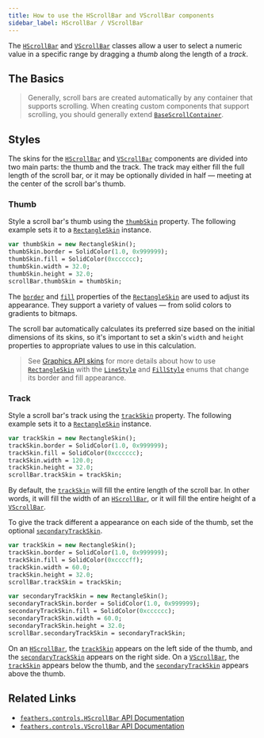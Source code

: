 ```yaml
---
title: How to use the HScrollBar and VScrollBar components
sidebar_label: HScrollBar / VScrollBar
---
```


The [`HScrollBar`](https://api.feathersui.com/current/feathers/controls/HScrollBar.html) and [`VScrollBar`](https://api.feathersui.com/current/feathers/controls/VScrollBar.html) classes allow a user to select a numeric value in a specific range by dragging a _thumb_ along the length of a _track_.

## The Basics

> Generally, scroll bars are created automatically by any container that supports scrolling. When creating custom components that support scrolling, you should generally extend [`BaseScrollContainer`](https://api.feathersui.com/current/feathers/controls/supportClasses/BaseScrollContainer.html).

## Styles

The skins for the [`HScrollBar`](https://api.feathersui.com/current/feathers/controls/HScrollBar.html) and [`VScrollBar`](https://api.feathersui.com/current/feathers/controls/VScrollBar.html) components are divided into two main parts: the thumb and the track. The track may either fill the full length of the scroll bar, or it may be optionally divided in half — meeting at the center of the scroll bar's thumb.

### Thumb

Style a scroll bar's thumb using the [`thumbSkin`](https://api.feathersui.com/current/feathers/controls/supportClasses/BaseScrollBar.html#thumbSkin) property. The following example sets it to a [`RectangleSkin`](https://api.feathersui.com/current/feathers/skins/RectangleSkin.html) instance.

```hx
var thumbSkin = new RectangleSkin();
thumbSkin.border = SolidColor(1.0, 0x999999);
thumbSkin.fill = SolidColor(0xcccccc);
thumbSkin.width = 32.0;
thumbSkin.height = 32.0;
scrollBar.thumbSkin = thumbSkin;
```

The [`border`](https://api.feathersui.com/current/feathers/skins/BaseGraphicsPathSkin.html#border) and [`fill`](https://api.feathersui.com/current/feathers/skins/BaseGraphicsPathSkin.html#fill) properties of the [`RectangleSkin`](https://api.feathersui.com/current/feathers/skins/RectangleSkin.html) are used to adjust its appearance. They support a variety of values — from solid colors to gradients to bitmaps.

The scroll bar automatically calculates its preferred size based on the initial dimensions of its skins, so it's important to set a skin's `width` and `height` properties to appropriate values to use in this calculation.

> See [Graphics API skins](./graphics-api-skins.md) for more details about how to use [`RectangleSkin`](https://api.feathersui.com/current/feathers/skins/RectangleSkin.html) with the [`LineStyle`](https://api.feathersui.com/current/feathers/graphics/LineStyle.html) and [`FillStyle`](https://api.feathersui.com/current/feathers/graphics/FillStyle.html) enums that change its border and fill appearance.

### Track

Style a scroll bar's track using the [`trackSkin`](https://api.feathersui.com/current/feathers/controls/supportClasses/BaseScrollBar.html#trackSkin) property. The following example sets it to a [`RectangleSkin`](https://api.feathersui.com/current/feathers/skins/RectangleSkin.html) instance.

```hx
var trackSkin = new RectangleSkin();
trackSkin.border = SolidColor(1.0, 0x999999);
trackSkin.fill = SolidColor(0xcccccc);
trackSkin.width = 120.0;
trackSkin.height = 32.0;
scrollBar.trackSkin = trackSkin;
```

By default, the [`trackSkin`](https://api.feathersui.com/current/feathers/controls/supportClasses/BaseScrollBar.html#trackSkin) will fill the entire length of the scroll bar. In other words, it will fill the width of an [`HScrollBar`](https://api.feathersui.com/current/feathers/controls/HScrollBar.html), or it will fill the entire height of a [`VScrollBar`](https://api.feathersui.com/current/feathers/controls/VScrollBar.html).

To give the track different a appearance on each side of the thumb, set the optional [`secondaryTrackSkin`](https://api.feathersui.com/current/feathers/controls/supportClasses/BaseScrollBar.html#secondaryTrackSkin).

```hx
var trackSkin = new RectangleSkin();
trackSkin.border = SolidColor(1.0, 0x999999);
trackSkin.fill = SolidColor(0xccccff);
trackSkin.width = 60.0;
trackSkin.height = 32.0;
scrollBar.trackSkin = trackSkin;

var secondaryTrackSkin = new RectangleSkin();
secondaryTrackSkin.border = SolidColor(1.0, 0x999999);
secondaryTrackSkin.fill = SolidColor(0xcccccc);
secondaryTrackSkin.width = 60.0;
secondaryTrackSkin.height = 32.0;
scrollBar.secondaryTrackSkin = secondaryTrackSkin;
```

On an [`HScrollBar`](https://api.feathersui.com/current/feathers/controls/HScrollBar.html), the [`trackSkin`](https://api.feathersui.com/current/feathers/controls/supportClasses/BaseScrollBar.html#trackSkin) appears on the left side of the thumb, and the [`secondaryTrackSkin`](https://api.feathersui.com/current/feathers/controls/supportClasses/BaseScrollBar.html#secondaryTrackSkin) appears on the right side. On a [`VScrollBar`](https://api.feathersui.com/current/feathers/controls/VScrollBar.html), the [`trackSkin`](https://api.feathersui.com/current/feathers/controls/supportClasses/BaseScrollBar.html#trackSkin) appears below the thumb, and the [`secondaryTrackSkin`](https://api.feathersui.com/current/feathers/controls/supportClasses/BaseScrollBar.html#secondaryTrackSkin) appears above the thumb.

## Related Links

- [`feathers.controls.HScrollBar` API Documentation](https://api.feathersui.com/current/feathers/controls/HScrollBar.html)
- [`feathers.controls.VScrollBar` API Documentation](https://api.feathersui.com/current/feathers/controls/VScrollBar.html)
